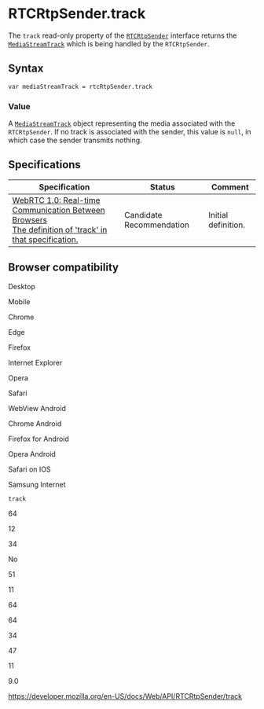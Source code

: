 RTCRtpSender.track
==================

The `track` read-only property of the [`RTCRtpSender`](../rtcrtpsender) interface returns the [`MediaStreamTrack`](../mediastreamtrack) which is being handled by the `RTCRtpSender`.

Syntax
------

    var mediaStreamTrack = rtcRtpSender.track

### Value

A [`MediaStreamTrack`](../mediastreamtrack) object representing the media associated with the `RTCRtpSender`. If no track is associated with the sender, this value is `null`, in which case the sender transmits nothing.

Specifications
--------------

<table><thead><tr class="header"><th>Specification</th><th>Status</th><th>Comment</th></tr></thead><tbody><tr class="odd"><td><a href="https://w3c.github.io/webrtc-pc/#dom-rtcrtpsender-track">WebRTC 1.0: Real-time Communication Between Browsers<br />
<span class="small">The definition of 'track' in that specification.</span></a></td><td><span class="spec-cr">Candidate Recommendation</span></td><td>Initial definition.</td></tr></tbody></table>

Browser compatibility
---------------------

Desktop

Mobile

Chrome

Edge

Firefox

Internet Explorer

Opera

Safari

WebView Android

Chrome Android

Firefox for Android

Opera Android

Safari on IOS

Samsung Internet

`track`

64

12

34

No

51

11

64

64

34

47

11

9.0

<a href="https://developer.mozilla.org/en-US/docs/Web/API/RTCRtpSender/track" class="_attribution-link">https://developer.mozilla.org/en-US/docs/Web/API/RTCRtpSender/track</a>

